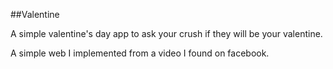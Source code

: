 ##Valentine

A simple valentine's day app to ask your crush if they will be your valentine.

A simple web I implemented from a video I found on facebook.
